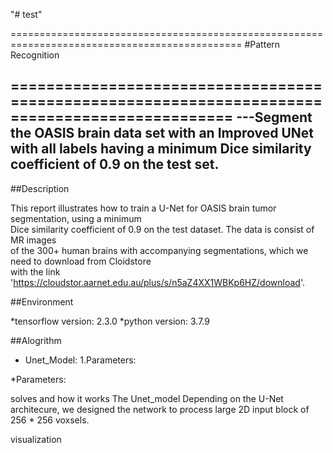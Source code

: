 "# test" 

==============================================================================================
#Pattern Recognition

===============================================================================================
---Segment the OASIS brain data set with an Improved UNet with all labels having a minimum Dice
   similarity coefficient of 0.9 on the test set.
--------------------------------------------------------------------------------------------------

##Description

This report illustrates how to train a U-Net for OASIS brain tumor segmentation, using a minimum   
Dice similarity coefficient of 0.9 on the test dataset. The data is consist of MR images  
of the 300+ human brains with accompanying segmentations, which we need to download from Cloidstore   
with the link 'https://cloudstor.aarnet.edu.au/plus/s/n5aZ4XX1WBKp6HZ/download'.

##Environment

*tensorflow version: 2.3.0 
*python version: 3.7.9


##Alogrithm   
* Unet_Model:
	1.Parameters:

*Parameters:  



solves and how it works
The Unet_model
Depending on the U-Net architecure, we designed the network to process large 2D input block of 256 * 256 voxsels.   



visualization